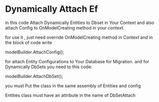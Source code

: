 # Dynamically Attach Ef


in this code  Attach Dynamically Entities to Dbset in Your Context and also attach Config to 
OnModelCreating method in your context.

for use it , just need override OnModelCreating method in Context and in the block of code write

modelBuilder.AttachConfig();

for attach Entity Configurations to Your Database for Migration.
and for Dynamically DbSets you need to this code:

modelBuilder.AttachDbSet();

you must Put the class in the same assembly of Entities and config

Entities class must have an attribute in the name of DbSetAttach
